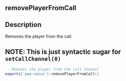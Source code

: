 ## removePlayerFromCall

## Description

Removes the player from the call

## NOTE: This is just syntactic sugar for `setCallChannel(0)`

```lua
-- Removes the player from the call channel
exports['pma-voice']:removePlayerFromCall()
```